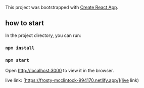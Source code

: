 This project was bootstrapped with [Create React App](https://github.com/facebook/create-react-app).

## how to start

In the project directory, you can run:

### `npm install`

### `npm start`

Open [http://localhost:3000](http://localhost:3000) to view it in the browser.

live link: [https://frosty-mcclintock-994170.netlify.app/](live link)
